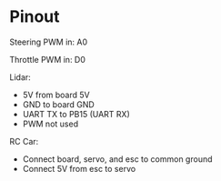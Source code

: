 # Pinout

Steering PWM in: A0

Throttle PWM in: D0

Lidar:

- 5V from board 5V
- GND to board GND
- UART TX to PB15 (UART RX)
- PWM not used

RC Car:

- Connect board, servo, and esc to common ground
- Connect 5V from esc to servo